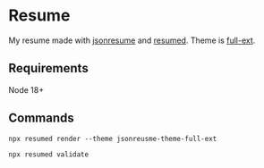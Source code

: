# Resume

My resume made with [jsonresume](jsonresume.org) and [resumed](https://github.com/rbardini/resumed).
Theme is [full-ext](https://github.com/jackkeller/jsonresume-theme-full).

## Requirements

Node 18+

## Commands

`npx resumed render --theme jsonreusme-theme-full-ext`

`npx resumed validate`